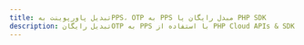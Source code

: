 ---title: تبدیل پاورپوینت بهPPS، OTP به PPS مبدل رایگان یا PHP SDKdescription: تبدیل رایگانOTP به PPS با استفاده از PHP Cloud APIs & SDK. همچنین اسناد Microsoft PowerPoint را در Cloud ایجاد، ویرایش و رندر کنید.---